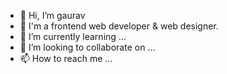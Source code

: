 - 👋 Hi, I’m gaurav
- 👀 I'm a frontend web developer & web designer.
- 🌱 I’m currently learning ...
- 💞️ I’m looking to collaborate on ...
- 📫 How to reach me ...

<!---
4gaurav/4gaurav is a ✨ special ✨ repository because its `README.md` (this file) appears on your GitHub profile.
You can click the Preview link to take a look at your changes.
--->
